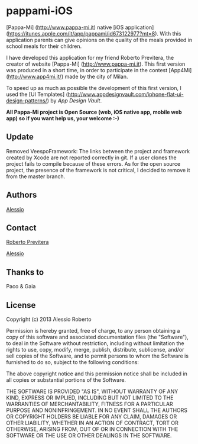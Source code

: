 pappami-iOS
===========

[Pappa-Mi] (http://www.pappa-mi.it) native [iOS application] (https://itunes.apple.com/it/app/pappami/id673122977?mt=8). With this application parents can give opinions on the quality of the meals provided in school meals for their children.

I have developed this application for my friend Roberto Previtera, the creator of website [Pappa-Mi] (http://www.pappa-mi.it).
This first version was produced in a short time, in order to participate in the contest [App4Mi] (http://www.app4mi.it/) made ​​by the city of Milan.

To speed up as much as possible the development of this first version, I used the [UI Templates] (http://www.appdesignvault.com/iphone-flat-ui-design-patterns/) by *App Design Vault*.

**All Pappa-Mi project is Open Source (web, iOS native app, mobile web app) so if you want help us, your welcome :-)**

Update
--------

Removed VeespoFramework: The links between the project and framework created by Xcode are not reported correctly in git. If a user clones the project fails to compile because of these errors. As for the open source project, the presence of the framework is not critical, I decided to remove it from the master branch.

Authors
--------
[Alessio](mailto:roberto@veespo.com)

## Contact ##

[Roberto Previtera](mailto:roberto.previtera@gmail.com)

[Alessio](mailto:roberto@veespo.com)

Thanks to
---------

Paco & Gaia

License
---------

Copyright (c) 2013 Alessio Roberto

Permission is hereby granted, free of charge, to any person obtaining a copy
of this software and associated documentation files (the "Software"), to deal
in the Software without restriction, including without limitation the rights
to use, copy, modify, merge, publish, distribute, sublicense, and/or sell
copies of the Software, and to permit persons to whom the Software is
furnished to do so, subject to the following conditions:

The above copyright notice and this permission notice shall be included in
all copies or substantial portions of the Software.

THE SOFTWARE IS PROVIDED "AS IS", WITHOUT WARRANTY OF ANY KIND, EXPRESS OR
IMPLIED, INCLUDING BUT NOT LIMITED TO THE WARRANTIES OF MERCHANTABILITY,
FITNESS FOR A PARTICULAR PURPOSE AND NONINFRINGEMENT. IN NO EVENT SHALL THE
AUTHORS OR COPYRIGHT HOLDERS BE LIABLE FOR ANY CLAIM, DAMAGES OR OTHER
LIABILITY, WHETHER IN AN ACTION OF CONTRACT, TORT OR OTHERWISE, ARISING FROM,
OUT OF OR IN CONNECTION WITH THE SOFTWARE OR THE USE OR OTHER DEALINGS IN
THE SOFTWARE.
